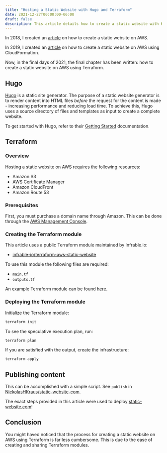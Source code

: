 ```yaml
---
title: "Hosting a Static Website with Hugo and Terraform"
date: 2021-12-27T00:00:00-06:00
draft: false
description: This article details how to create a static website with Hugo and Terraform.
---
```


In 2018, I created an [article](https://nickolaskraus.io/articles/hosting-a-static-website-with-hugo-and-aws/) on how to create a static website on AWS.

In 2019, I created an [article](https://nickolaskraus.io/articles/hosting-a-static-website-with-hugo-and-cloudformation/) on how to create a static website on AWS using CloudFormation.

Now, in the final days of 2021, the final chapter has been written: how to create a static website on AWS using Terraform.

## Hugo

[Hugo](https://gohugo.io/) is a static site generator. The purpose of a static website generator is to render content into HTML files *before* the request for the content is made - increasing performance and reducing load time. To achieve this, Hugo uses a source directory of files and templates as input to create a complete website.

To get started with Hugo, refer to their [Getting Started](https://gohugo.io/getting-started/) documentation.

## Terraform

### Overview

Hosting a static website on AWS requires the following resources:
* Amazon S3
* AWS Certificate Manager
* Amazon CloudFront
* Amazon Route 53

### Prerequisites

First, you must purchase a domain name through Amazon. This can be done through the [AWS Management Console](https://console.aws.amazon.com/route53).

### Creating the Terraform module

This article uses a public Terraform module maintained by Infrable.io:
* [infrable-io/terraform-aws-static-website](https://github.com/infrable-io/terraform-aws-static-website)

To use this module the following files are required:
* `main.tf`
* `outputs.tf`

An example Terraform module can be found [here](https://github.com/NickolasHKraus/static-website-com).

### Deploying the Terraform module

Initialize the Terraform module:

```bash
terraform init
```

To see the speculative execution plan, run:

```bash
terraform plan
```

If you are satisfied with the output, create the infrastructure:

```bash
terraform apply
```

## Publishing content

This can be accomplished with a simple script. See `publish` in [NickolasHKraus/static-website-com](https://github.com/NickolasHKraus/static-website-com).

The exact steps provided in this article were used to deploy [static-website.com](https://static-website.com/)!

## Conclusion

You might haved noticed that the process for creating a static website on AWS using Terraform is far less cumbersome. This is due to the ease of creating and sharing Terraform modules.
